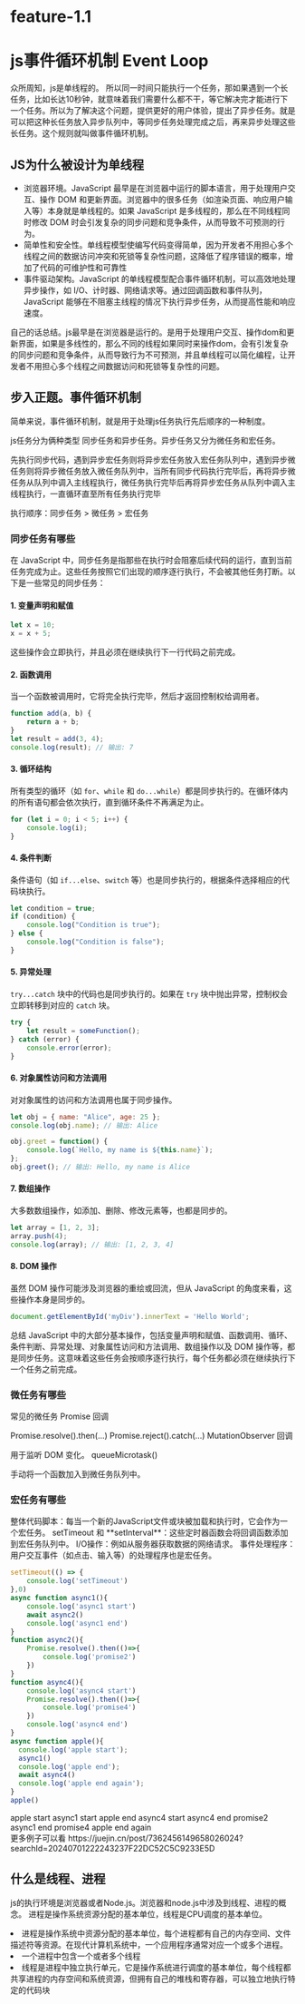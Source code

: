 # feature-1.1

<h1>js事件循环机制 Event Loop</h1>

众所周知，js是单线程的。
所以同一时间只能执行一个任务，那如果遇到一个长任务，比如长达10秒钟，就意味着我们需要什么都不干，等它解决完才能进行下一个任务。所以为了解决这个问题，提供更好的用户体验，提出了异步任务。就是可以把这种长任务放入异步队列中，等同步任务处理完成之后，再来异步处理这些长任务。这个规则就叫做事件循环机制。

<h2>JS为什么被设计为单线程</h2>
<ul>
  <li> 浏览器环境。JavaScript 最早是在浏览器中运行的脚本语言，用于处理用户交互、操作 DOM 和更新界面。浏览器中的很多任务（如渲染页面、响应用户输入等）本身就是单线程的。如果 JavaScript 是多线程的，那么在不同线程同时修改 DOM 时会引发复杂的同步问题和竞争条件，从而导致不可预测的行为。</li>
  <li> 简单性和安全性。单线程模型使编写代码变得简单，因为开发者不用担心多个线程之间的数据访问冲突和死锁等复杂性问题，这降低了程序错误的概率，增加了代码的可维护性和可靠性</li>
  <li>事件驱动架构。JavaScript 的单线程模型配合事件循环机制，可以高效地处理异步操作，如 I/O、计时器、网络请求等。通过回调函数和事件队列，JavaScript 能够在不阻塞主线程的情况下执行异步任务，从而提高性能和响应速度。</li>
</ul>

自己的话总结。js最早是在浏览器是运行的。是用于处理用户交互、操作dom和更新界面，如果是多线性的，那么不同的线程如果同时来操作dom，会有引发复杂的同步问题和竞争条件，从而导致行为不可预测，并且单线程可以简化编程，让开发者不用担心多个线程之间数据访问和死锁等复杂性的问题。

<h2>步入正题。事件循环机制</h2>

简单来说，事件循环机制，就是用于处理js任务执行先后顺序的一种制度。

js任务分为俩种类型 同步任务和异步任务。异步任务又分为微任务和宏任务。

先执行同步代码，遇到异步宏任务则将异步宏任务放入宏任务队列中，遇到异步微任务则将异步微任务放入微任务队列中，当所有同步代码执行完毕后，再将异步微任务从队列中调入主线程执行，微任务执行完毕后再将异步宏任务从队列中调入主线程执行，一直循环直至所有任务执行完毕

执行顺序：同步任务 > 微任务 > 宏任务

<h3>同步任务有哪些</h3>

在 JavaScript 中，同步任务是指那些在执行时会阻塞后续代码的运行，直到当前任务完成为止。这些任务按照它们出现的顺序逐行执行，不会被其他任务打断。以下是一些常见的同步任务：

#### 1. **变量声明和赋值**
```javascript
let x = 10;
x = x + 5;
```
这些操作会立即执行，并且必须在继续执行下一行代码之前完成。

#### 2. **函数调用**
当一个函数被调用时，它将完全执行完毕，然后才返回控制权给调用者。
```javascript
function add(a, b) {
    return a + b;
}
let result = add(3, 4);
console.log(result); // 输出: 7
```

#### 3. **循环结构**
所有类型的循环（如 `for`、`while` 和 `do...while`）都是同步执行的。在循环体内的所有语句都会依次执行，直到循环条件不再满足为止。
```javascript
for (let i = 0; i < 5; i++) {
    console.log(i);
}
```

#### 4. **条件判断**
条件语句（如 `if...else`、`switch` 等）也是同步执行的，根据条件选择相应的代码块执行。
```javascript
let condition = true;
if (condition) {
    console.log("Condition is true");
} else {
    console.log("Condition is false");
}
```

#### 5. **异常处理**
`try...catch` 块中的代码也是同步执行的。如果在 `try` 块中抛出异常，控制权会立即转移到对应的 `catch` 块。
```javascript
try {
    let result = someFunction();
} catch (error) {
    console.error(error);
}
```

#### 6. **对象属性访问和方法调用**
对对象属性的访问和方法调用也属于同步操作。
```javascript
let obj = { name: "Alice", age: 25 };
console.log(obj.name); // 输出: Alice

obj.greet = function() {
    console.log(`Hello, my name is ${this.name}`);
};
obj.greet(); // 输出: Hello, my name is Alice
```

#### 7. **数组操作**
大多数数组操作，如添加、删除、修改元素等，也都是同步的。
```javascript
let array = [1, 2, 3];
array.push(4);
console.log(array); // 输出: [1, 2, 3, 4]
```

#### 8. **DOM 操作**
虽然 DOM 操作可能涉及浏览器的重绘或回流，但从 JavaScript 的角度来看，这些操作本身是同步的。
```javascript
document.getElementById('myDiv').innerText = 'Hello World';
```

总结
JavaScript 中的大部分基本操作，包括变量声明和赋值、函数调用、循环、条件判断、异常处理、对象属性访问和方法调用、数组操作以及 DOM 操作等，都是同步任务。这意味着这些任务会按顺序逐行执行，每个任务都必须在继续执行下一个任务之前完成。

<h3>微任务有哪些</h3>
常见的微任务
Promise 回调

Promise.resolve().then(...)
Promise.reject().catch(...)
MutationObserver 回调

用于监听 DOM 变化。
queueMicrotask()

手动将一个函数加入到微任务队列中。

<h3>宏任务有哪些</h3>
整体代码脚本：每当一个新的JavaScript文件或块被加载和执行时，它会作为一个宏任务。
setTimeout 和 **setInterval**：这些定时器函数会将回调函数添加到宏任务队列中。
I/O操作：例如从服务器获取数据的网络请求。
事件处理程序：用户交互事件（如点击、输入等）的处理程序也是宏任务。

```javascript
setTimeout(() => {
    console.log('setTimeout')
},0)
async function async1(){
    console.log('async1 start')
    await async2()
    console.log('async1 end')
}
function async2(){
    Promise.resolve().then(()=>{
        console.log('promise2')
    })
}
function async4(){
    console.log('async4 start')
    Promise.resolve().then(()=>{
        console.log('promise4')
    })
    console.log('async4 end')
}
async function apple(){
  console.log('apple start');
  async1()
  console.log('apple end');
  await async4()
  console.log('apple end again');
}
apple()
```
<div>
  apple start
async1 start
apple end
async4 start
async4 end
promise2
async1 end
promise4
apple end again
</div>
更多例子可以看
https://juejin.cn/post/7362456149658026024?searchId=20240701222243237F22DC52C5C9233E5D

<h2>什么是线程、进程</h2>


js的执行环境是浏览器或者Node.js。浏览器和node.js中涉及到线程、进程的概念。
进程是操作系统资源分配的基本单位，线程是CPU调度的基本单位。

<li>进程是操作系统中资源分配的基本单位，每个进程都有自己的内存空间、文件描述符等资源。在现代计算机系统中，一个应用程序通常对应一个或多个进程。</li>
<li>一个进程中包含一个或者多个线程</li>
<li>线程是进程中独立执行单元，它是操作系统进行调度的基本单位，每个线程都共享进程的内存空间和系统资源，但拥有自己的堆栈和寄存器，可以独立地执行特定的代码块</li>


